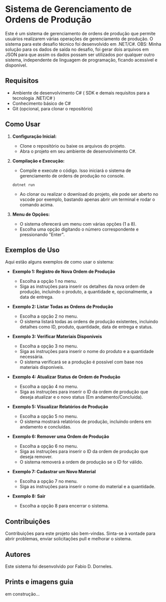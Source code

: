 ﻿# Sistema de Gerenciamento de Ordens de Produção

Este é um sistema de gerenciamento de ordens de produção que permite usuários realizarem várias operações de gerenciamento de produção. O sistema para este desafio técnico foi desenvolvido em .NET/C#.
OBS: Minha solução para os dados de saída no desafio, foi gerar dois arquivos em JSON para que assim os dados possam ser utilizados por qualquer outro sistema, independente de linguagem de programação, ficando acessível e disponível.

## Requisitos

- Ambiente de desenvolvimento C# ( SDK e demais requisitos para a tecnologia .NET/C# )
- Conhecimento básico de C#
- Git (opcional, para clonar o repositório)

## Como Usar

1. **Configuração Inicial:**
   - Clone o repositório ou baixe os arquivos do projeto.
   - Abra o projeto em seu ambiente de desenvolvimento C#.

2. **Compilação e Execução:**
   - Compile e execute o código. Isso iniciará o sistema de gerenciamento de ordens de produção no console.
   ```shell
   dotnet run
   ```
   - Ao clonar ou realizar o download do projeto, ele pode ser aberto no vscode por exemplo, bastando apenas abrir um terminal e rodar o comando acima.

3. **Menu de Opções:**
   - O sistema oferecerá um menu com várias opções (1 a 8).
   - Escolha uma opção digitando o número correspondente e pressionando "Enter".

## Exemplos de Uso

Aqui estão alguns exemplos de como usar o sistema:

- **Exemplo 1: Registro de Nova Ordem de Produção**
   - Escolha a opção 1 no menu.
   - Siga as instruções para inserir os detalhes da nova ordem de produção, incluindo o produto, a quantidade e, opcionalmente, a data de entrega.

- **Exemplo 2: Listar Todas as Ordens de Produção**
   - Escolha a opção 2 no menu.
   - O sistema listará todas as ordens de produção existentes, incluindo detalhes como ID, produto, quantidade, data de entrega e status.

- **Exemplo 3: Verificar Materiais Disponíveis**
   - Escolha a opção 3 no menu.
   - Siga as instruções para inserir o nome do produto e a quantidade necessária.
   - O sistema verificará se a produção é possível com base nos materiais disponíveis.

- **Exemplo 4: Atualizar Status de Ordem de Produção**
   - Escolha a opção 4 no menu.
   - Siga as instruções para inserir o ID da ordem de produção que deseja atualizar e o novo status (Em andamento/Concluída).

- **Exemplo 5: Visualizar Relatórios de Produção**
   - Escolha a opção 5 no menu.
   - O sistema mostrará relatórios de produção, incluindo ordens em andamento e concluídas.

- **Exemplo 6: Remover uma Ordem de Produção**
   - Escolha a opção 6 no menu.
   - Siga as instruções para inserir o ID da ordem de produção que deseja remover.
   - O sistema removerá a ordem de produção se o ID for válido.

- **Exemplo 7: Cadastrar um Novo Material**
   - Escolha a opção 7 no menu.
   - Siga as instruções para inserir o nome do material e a quantidade.

- **Exemplo 8: Sair**
   - Escolha a opção 8 para encerrar o sistema.

## Contribuições

Contribuições para este projeto são bem-vindas. Sinta-se à vontade para abrir problemas, enviar solicitações pull e melhorar o sistema.

## Autores

Este sistema foi desenvolvido por Fabio D. Dorneles.

## Prints e imagens guia
em construção...

